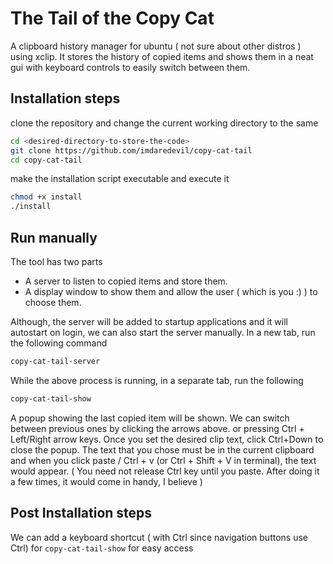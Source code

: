 # The Tail of the Copy Cat

A clipboard history manager for ubuntu ( not sure about other distros ) using xclip. 
It stores the history of copied items and shows them in a neat gui with keyboard controls to easily switch between them.

## Installation steps
clone the repository and change the current working directory to the same
```bash
cd <desired-directory-to-store-the-code>
git clone https://github.com/imdaredevil/copy-cat-tail
cd copy-cat-tail
```
make the installation script executable and execute it
```bash
chmod +x install
./install
```

## Run manually

The tool has two parts
- A server to listen to copied items and store them.
- A display window to show them and allow the user ( which is you :) ) to choose them.


Although, the server will be added to startup applications and it will autostart on login, we can also start the server manually.
In a new tab, run the following command
```bash
copy-cat-tail-server
```

While the above process is running, in a separate tab, run the following

```bash
copy-cat-tail-show
```
A popup showing the last copied item will be shown. We can switch between previous ones by clicking the arrows above. or pressing Ctrl + Left/Right arrow keys. Once you set the desired clip text, click Ctrl+Down to close the popup. The text that you chose must be in the current clipboard and when you click paste / Ctrl + v (or Ctrl + Shift + V in terminal), the text would appear. ( You need not release Ctrl key until you paste. After doing it a few times, it would come in handy, I believe )

## Post Installation steps

We can add a keyboard shortcut ( with Ctrl since navigation buttons use Ctrl) for ``copy-cat-tail-show`` for easy access



